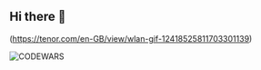 ## Hi there 👋

(https://tenor.com/en-GB/view/wlan-gif-12418525811703301139)
<!--
**malvinajk/malvinajk** is a ✨ _special_ ✨ repository because its `README.md` (this file) appears on your GitHub profile.

Here are some ideas to get you started:

- 🔭 I’m currently working on ... API projects
- 🌱 I’m currently learning ... 100devs 

- 💬 Ask me about ...
- 📫 How to reach me: ...
- 😄 Pronouns: ...
- ⚡ Fun fact: ...
-->

![CODEWARS](https://www.codewars.com/users/neomaltric/badges/large?theme=light)
